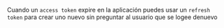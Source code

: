 Cuando un `access token` expire en la aplicación puedes usar un `refresh token` para crear uno nuevo sin preguntar al usuario que se logee denuevo